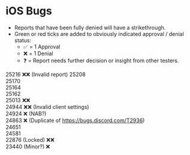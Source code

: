 # iOS Bugs
- Reports that have been fully denied will have a strikethrough.  
- Green or red ticks are added to obviously indicated approval / denial status: 
  - ✅ = 1 Approval
  - ❌ = 1 Denial
  - ❓ = Report needs further decision or insight from other testers. 
    
25216 ❌❌ (Invalid report)
25208  
25170  
25164  
25162  
25013 ❌❌    
24944 ❌❌ (Invalid client settings)   
24924 ❌ (NAB?)  
24863 ❌ (Duplicate of https://bugs.discord.com/T2936)  
24651  
24581  
22876 (Locked) ❌❌   
23440 (Minor?) ❌
